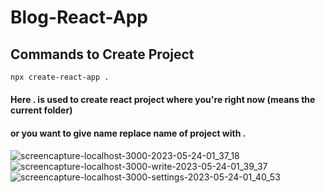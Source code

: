 # Blog-React-App

## Commands to Create Project

```sh
npx create-react-app .
```
#### Here . is used to create react project where you're right now (means the current folder)
#### or you want to give name replace name of project with .

![screencapture-localhost-3000-2023-05-24-01_37_18](https://github.com/niikhilpatel/Blog-React-App/assets/90297144/648926f9-37b2-441a-89f5-db27a7851cf1)
![screencapture-localhost-3000-write-2023-05-24-01_39_37](https://github.com/niikhilpatel/Blog-React-App/assets/90297144/b8c61f73-ab1b-46c6-8d29-aa4760fbd28a)
![screencapture-localhost-3000-settings-2023-05-24-01_40_53](https://github.com/niikhilpatel/Blog-React-App/assets/90297144/002fc587-f560-4615-ada9-f08bb0f55c8e)
